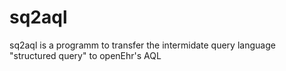 # sq2aql

sq2aql is a programm to transfer the intermidate query language "structured query" to openEhr's AQL
